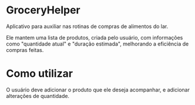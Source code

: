 # GroceryHelper
Aplicativo para auxiliar nas rotinas de compras de alimentos do lar.

Ele mantem uma lista de produtos, criada pelo usuário, com informações como "quantidade atual" e "duração estimada", melhorando a eficiência de compras feitas.

# Como utilizar
O usuário deve adicionar o produto que ele deseja acompanhar, e adicionar alterações de quantidade.
